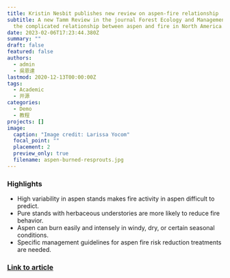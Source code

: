 ```yaml
---
title: Kristin Nesbit publishes new review on aspen-fire relationship
subtitle: A new Tamm Review in the journal Forest Ecology and Management reviews
  the complicated relationship between aspen and fire in North America.
date: 2023-02-06T17:23:44.380Z
summary: ""
draft: false
featured: false
authors:
  - admin
  - 吳恩達
lastmod: 2020-12-13T00:00:00Z
tags:
  - Academic
  - 开源
categories:
  - Demo
  - 教程
projects: []
image:
  caption: "Image credit: Larissa Yocom"
  focal_point: ""
  placement: 2
  preview_only: true
  filename: aspen-burned-resprouts.jpg
---
```

<!--StartFragment-->

### Highlights

* High variability in aspen stands makes fire activity in aspen difficult to predict.
* Pure stands with herbaceous understories are more likely to reduce fire behavior.
* Aspen can burn easily and intensely in windy, dry, or certain seasonal conditions.
* Specific management guidelines for aspen fire risk reduction treatments are needed.

<!--EndFragment-->

### [Link to article](https://www.sciencedirect.com/science/article/pii/S0378112722007460)